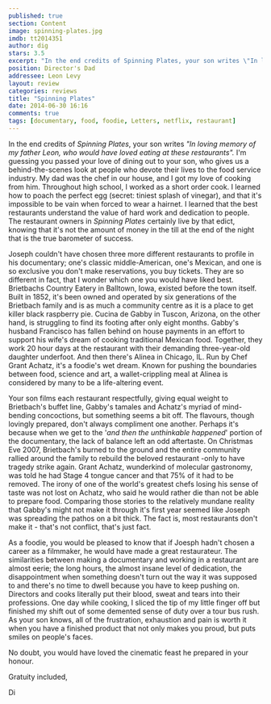 ```yaml
---
published: true
section: Content
image: spinning-plates.jpg
imdb: tt2014351
author: dig
stars: 3.5
excerpt: "In the end credits of Spinning Plates, your son writes \"In loving memory of my father Leon, who would have loved eating at these restaurants\"."
position: Director's Dad
addressee: Leon Levy
layout: review
categories: reviews
title: "Spinning Plates"
date: 2014-06-30 16:16
comments: true
tags: [documentary, food, foodie, Letters, netflix, restaurant]
---
```

In the end credits of _Spinning Plates_, your son writes _"In loving memory of my father Leon, who would have loved eating at these restaurants"._ I'm guessing you passed your love of dining out to your son, who gives us a behind-the-scenes look at people who devote their lives to the food service industry. My dad was the chef in our house, and I got my love of cooking from him. Throughout high school, I worked as a short order cook. I learned how to poach the perfect egg (secret: tiniest splash of vinegar), and that it's impossible to be vain when forced to wear a hairnet. I learned that the best restaurants understand the value of hard work and dedication to people. The restaurant owners in _Spinning Plates_ certainly live by that edict, knowing that it's not the amount of money in the till at the end of the night that is the true barometer of success. 

Joseph couldn't have chosen three more different restaurants to profile in his documentary; one's classic middle-American, one's Mexican, and one is so exclusive you don't make reservations, you buy tickets. They are so different in fact, that I wonder which one you would have liked best. Brietbachs Country Eatery in Balltown, Iowa, existed before the town itself. Built in 1852, it's been owned and operated by six generations of the Brietbach family and is as much a community centre as it is a place to get killer black raspberry pie. Cucina de Gabby in Tuscon, Arizona, on the other hand, is struggling to find its footing after only eight months. Gabby's husband Francisco has fallen behind on house payments in an effort to support his wife's dream of cooking traditional Mexican food. Together, they work 20 hour days at the restaurant with their demanding three-year-old daughter underfoot. And then there's Alinea in Chicago, IL. Run by Chef Grant Achatz, it's a foodie's wet dream. Known for pushing the boundaries between food, science and art, a wallet-crippling meal at Alinea is considered by many to be a life-altering event.

Your son films each restaurant respectfully, giving equal weight to Brietbach's buffet line, Gabby's tamales and Achatz's myriad of mind-bending concoctions, but something seems a bit off. The flavours, though lovingly prepared, don't always compliment one another. Perhaps it's because when we get to the '_and then the unthinkable happened_' portion of the documentary, the lack of balance left an odd aftertaste. On Christmas Eve 2007, Brietbach's burned to the ground and the entire community rallied around the family to rebuild the beloved restaurant -only to have tragedy strike again. Grant Achatz, wunderkind of molecular gastronomy, was told he had Stage 4 tongue cancer and that 75% of it had to be removed. The irony of one of the world's greatest chefs losing his sense of taste was not lost on Achatz, who said he would rather die than not be able to prepare food. Comparing those stories to the relatively mundane reality that Gabby's might not make it through it's first year seemed like Joseph was spreading the pathos on a bit thick. The fact is, most restaurants don't make it - that's not conflict, that's just fact. 

As a foodie, you would be pleased to know that if Joesph hadn't chosen a career as a filmmaker, he would have made a great restaurateur. The similarities between making a documentary and working in a restaurant are almost eerie; the long hours, the almost insane level of dedication, the disappointment when something doesn't turn out the way it was supposed to and there's no time to dwell because you have to keep pushing on. Directors and cooks literally put their blood, sweat and tears into their professions. One day while cooking, I sliced the tip of my little finger off but finished my shift out of some demented sense of duty over a tour bus rush. As your son knows, all of the frustration, exhaustion and pain is worth it when you have a finished product that not only makes you proud, but puts smiles on people's faces.

No doubt, you would have loved the cinematic feast he prepared in your honour.

Gratuity included, 

Di